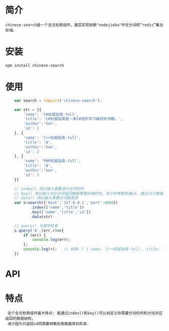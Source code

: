 # 简介

    chinese-search是一个全文检索组件，基层实现依赖"nodejieba"中文分词和“redis”集合存储。

# 安装

    npm install chinese-search

# 使用

```js
    var search = require('chinese-search');

    var str = [{
        'name': 'C#权威指南-full',
        'title': 'C#权威指南是一本C#进阶学习最好的书籍。',
        'author':'ken',
        'id': 1
    }, {
        'name': 'C++权威指南-full',
        'title': 'A',
        'author':'ken',
        'id': 2
    }, {
        'name': 'PHP权威指南-full',
        'title': 'B',
        'author':'ken',
        'id': 3
    }]

    // index() 用以输入需要进行分词的列
    // key() 用以输入对应分词返回数据需要存储的列，至少你需要存储id，通过id于数据库获取其它你需要的数据内容。
    // data() 用以输入需要分词数据源
    var s=search({'host':'127.0.0.1','port':4000})
           .index(['name','title'])
           .key(['name','title','id'])
           .data(str)

    // query() 关键字检索
    s.query('A',(err,r)=>{
    	if (err) {
    		console.log(err);
    	};
    	console.log(r);   // 结果：[ { name: 'C++权威指南-full', title: 'A', id: 2 } ]
    })

```
# API

# 特点
     这个全文检索组件最大特点: 是通过index()和key()可以自定义你需要分词的列和分词对应返回的数据结构,
     减少因为只返回id而需要频繁检索数据库的机率.
